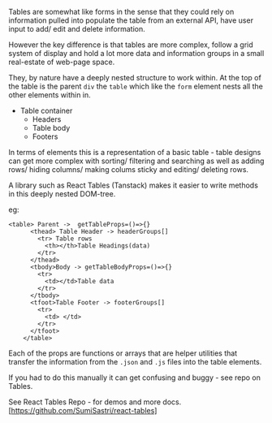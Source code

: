Tables are somewhat like forms in the sense that they could rely on information pulled into populate the table from an external API, have user input to add/ edit and delete information.

However the key difference is that tables are more complex, follow a grid system of display and hold a lot more data and information groups in a small real-estate of web-page space.

They, by nature have a deeply nested structure to work within. At the top of the table is the parent `div` the `table` which like the `form` element nests all the other elements within in.

- Table container
  - Headers
  - Table body
  - Footers

In terms of elements this is a representation of a basic table - table designs can get more complex with sorting/ filtering and searching as well as adding rows/ hiding columns/ making colums sticky and editing/ deleting rows.

A library such as React Tables (Tanstack) makes it easier to write methods in this deeply nested DOM-tree.

eg:

```
<table> Parent ->  getTableProps=()=>{}
      <thead> Table Header -> headerGroups[]
        <tr> Table rows
          <th></th>Table Headings(data)
        </tr>
      </thead>
      <tbody>Body -> getTableBodyProps=()=>{}
        <tr>
          <td></td>Table data
        </tr>
      </tbody>
      <tfoot>Table Footer -> footerGroups[]
        <tr>
          <td> </td>
        </tr>
      </tfoot>
    </table>
```

Each of the props are functions or arrays that are helper utilities that transfer the information from the `.json` and `.js` files into the table elements.

If you had to do this manually it can get confusing and buggy - see repo on Tables.

See React Tables Repo - for demos and more docs.[https://github.com/SumiSastri/react-tables]
